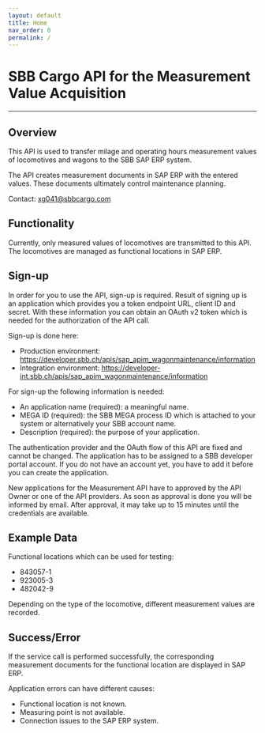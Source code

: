 ```yaml
---
layout: default
title: Home
nav_order: 0
permalink: /
---
```

# SBB Cargo API for the Measurement Value Acquisition

---
## Overview
This API is used to transfer milage and operating hours measurement values of locomotives and wagons to the SBB SAP ERP system.

The API creates measurement documents in SAP ERP with the entered values. These documents ultimately control maintenance planning.

Contact: [xg041@sbbcargo.com](mailto:xg041@sbbcargo.com)

## Functionality
Currently, only measured values of locomotives are transmitted to this API. The locomotives are managed as functional locations in SAP ERP.

## Sign-up
In order for you to use the API, sign-up is required. Result of signing up is an application which provides you a token endpoint URL, client ID and secret. With these information you can obtain an OAuth v2 token which is needed for the authorization of the API call.

Sign-up is done here:
* Production environment: https://developer.sbb.ch/apis/sap_apim_wagonmaintenance/information
* Integration environment: https://developer-int.sbb.ch/apis/sap_apim_wagonmaintenance/information

For sign-up the following information is needed:
* An application name (required): a meaningful name.
* MEGA ID (required): the SBB MEGA process ID which is attached to your system or alternatively your SBB account name.
* Description (required): the purpose of your application.

The authentication provider and the OAuth flow of this API are fixed and cannot be changed.
The application has to be assigned to a SBB developer portal account. If you do not have an account yet, you have to add it before you can create the application.

New applications for the Measurement API have to approved by the API Owner or one of the API providers. As soon as approval is done you will be informed by email.
After approval, it may take up to 15 minutes until the credentials are available.

## Example Data
Functional locations which can be used for testing:
* 843057-1
* 923005-3
* 482042-9

Depending on the type of the locomotive, different measurement values are recorded.

## Success/Error
If the service call is performed successfully, the corresponding measurement documents for the functional location are displayed in SAP ERP.

Application errors can have different causes:
* Functional location is not known.
* Measuring point is not available.
* Connection issues to the SAP ERP system.